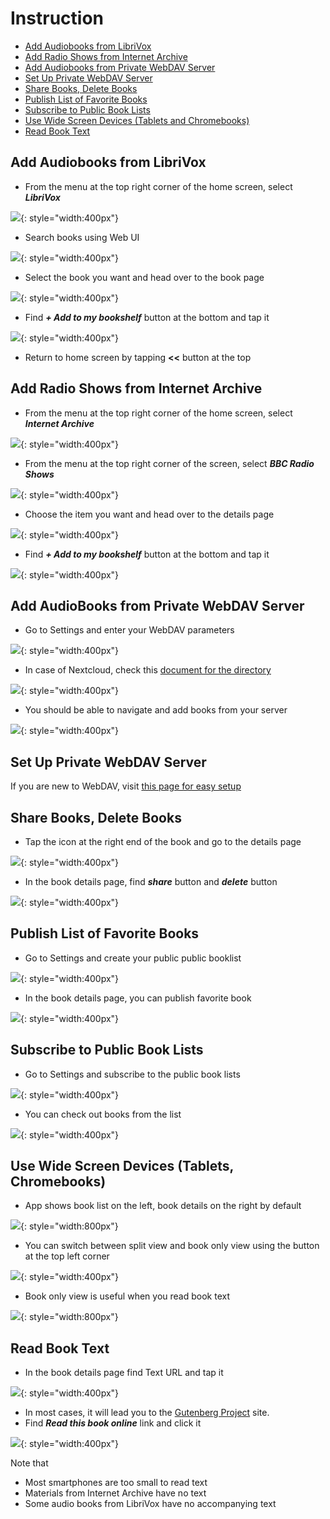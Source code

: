 # Instruction

* [Add Audiobooks from LibriVox](#add-audiobooks-from-librivox)
* [Add Radio Shows from Internet Archive](#add-radio-shows-from-internet-archive)
* [Add Audiobooks from Private WebDAV Server](#add-audiobooks-from-private-webdav-server)
* [Set Up Private WebDAV Server](#set-up-private-webdav-server)
* [Share Books, Delete Books](#share-books-delete-books)
* [Publish List of Favorite Books](#publish-list-of-favorite-books)
* [Subscribe to Public Book Lists](#subscribe-to-public-book-lists)
* [Use Wide Screen Devices (Tablets and Chromebooks)](#use-wide-screen-devices-tablets-chromebooks)
* [Read Book Text](#read-book-text)

## Add Audiobooks from LibriVox

* From the menu at the top right corner of the home screen,
select ***LibriVox***

![](./res/menu_librivox.png){: style="width:400px"}

* Search books using Web UI

![](./res/librivox_search.png){: style="width:400px"}

* Select the book you want and head over to the book page

![](./res/librivox_search_result.png){: style="width:400px"}

* Find ***+ Add to my bookshelf*** button at the bottom and tap it

![](./res/librivox_book_add.png){: style="width:400px"}

* Return to home screen by tapping **<<** button at the top

## Add Radio Shows from Internet Archive

* From the menu at the top right corner of the home screen,
select ***Internet Archive***

![](./res/menu_archive.png){: style="width:400px"}

* From the menu at the top right corner of the screen, select
***BBC Radio Shows***

![](./res/archive_bbc_radio.png){: style="width:400px"}

* Choose the item you want and head over to the details page

![](./res/bbc_radio_show.png){: style="width:400px"}

* Find ***+ Add to my bookshelf*** button at the bottom and tap it

![](./res/archive_item_add.png){: style="width:400px"}

## Add AudioBooks from Private WebDAV Server

* Go to Settings and enter your WebDAV parameters 

![](./res/webdav_settings.png){: style="width:400px"}

* In case of Nextcloud, check this [document for the directory](https://docs.nextcloud.com/server/latest/user_manual/en/files/access_webdav.html#third-party-webdav-clients)

![](./res/nextcloud_settings.png){: style="width:400px"}

* You should be able to navigate and add books from your server

![](./res/webdav_fab_after.png){: style="width:400px"}

## Set Up Private WebDAV Server

If you are new to WebDAV, visit [this page for easy setup](https://github.com/innomatica/cartaplus/tree/master/extra/webdav)

## Share Books, Delete Books

* Tap the icon at the right end of the book and go to the details page

![](./res/book_detail_button.png){: style="width:400px"}

* In the book details page, find ***share*** button and ***delete*** button

![](./res/book_detail_page.png){: style="width:400px"}

## Publish List of Favorite Books

* Go to Settings and create your public public booklist

![](./res/library_create.png){: style="width:400px"}

* In the book details page, you can publish favorite book

![](./res/library_add_to.png){: style="width:400px"}

## Subscribe to Public Book Lists

* Go to Settings and subscribe to the public book lists

![](./res/library_subscribe.png){: style="width:400px"}

* You can check out books from the list

![](./res/library_fab_after.png){: style="width:400px"}

## Use Wide Screen Devices (Tablets, Chromebooks)

* App shows book list on the left, book details on the right by default

![](./res/wide_screen_split_view.png){: style="width:800px"}

* You can switch between split view and book only view using the button
at the top left corner

![](./res/screen_selector.png){: style="width:400px"}

* Book only view is useful when you read book text

![](./res/book_only_view.png){: style="width:800px"}

## Read Book Text

* In the book details page find Text URL and tap it

![](./res/book_text_url.png){: style="width:400px"}

* In most cases, it will lead you to the [Gutenberg Project](https://gutenberg.org/) site.
* Find ***Read this book online*** link and click it

![](./res/actual_text_link.png){: style="width:400px"}


Note that

* Most smartphones are too small to read text
* Materials from Internet Archive have no text
* Some audio books from LibriVox have no accompanying text
